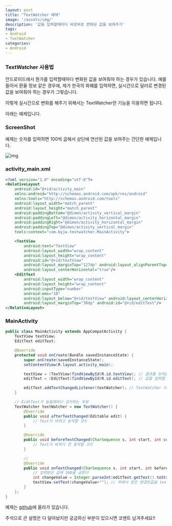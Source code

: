 ```yaml
---
layout: post
title: "TextWatcher 예제"
image: '/assets/img/'
description: '값을 입력할때마다 바로바로 변화된 값을 보여주기'
tags:
- Android
- TextWatcher
categories:
- Android
---
```


### TextWatcher 사용법
안드로이드에서 뭔가를 입력할때마다 변화된 값을 보여줘야 하는 경우가 있습니다.
예를 들어서 환율 정보 같은 경우에, 제가 한국의 화폐를 입력하면,
실시간으로 달러로 변경된 값을 보여줘야 하는 경우가 그렇습니다.


이렇게 실시간으로 변화를 해주기 위해서는 TextWatcher란 기능을 이용하면 됩니다.

아래는 예제입니다.

### ScreenShot

예제는 숫자를 입력하면 100씩 곱해서 상단에 연산된 값을 보여주는 간단한 예제입니다.

![img](https://cdn-images-1.medium.com/max/1600/1*pTSuy_IVdj8D5rAl-bl2Kg.png)


### activity_main.xml
```xml
<?xml version="1.0" encoding="utf-8"?>
<RelativeLayout
    android:id="@+id/activity_main"
    xmlns:android="http://schemas.android.com/apk/res/android"
    xmlns:tools="http://schemas.android.com/tools"
    android:layout_width="match_parent"
    android:layout_height="match_parent"
    android:paddingBottom="@dimen/activity_vertical_margin"
    android:paddingLeft="@dimen/activity_horizontal_margin"
    android:paddingRight="@dimen/activity_horizontal_margin"
    android:paddingTop="@dimen/activity_vertical_margin"
    tools:context="com.byjw.textwatcher.MainActivity">

    <TextView
        android:text="TextView"
        android:layout_width="wrap_content"
        android:layout_height="wrap_content"
        android:id="@+id/textView"
        android:layout_marginTop="127dp" android:layout_alignParentTop="true"
        android:layout_centerHorizontal="true"/>
    <EditText
        android:layout_width="wrap_content"
        android:layout_height="wrap_content"
        android:inputType="number"
        android:ems="10"
        android:layout_below="@+id/textView" android:layout_centerHorizontal="true"
        android:layout_marginTop="30dp" android:id="@+id/editText"/>
</RelativeLayout>

```



### MainActivity
```java
public class MainActivity extends AppCompatActivity {
    TextView textView;
    EditText editText;

    @Override
    protected void onCreate(Bundle savedInstanceState) {
        super.onCreate(savedInstanceState);
        setContentView(R.layout.activity_main);

        textView = (TextView)findViewById(R.id.textView); // 결과를 보여줄 TextView
        editText = (EditText)findViewById(R.id.editText); // 값을 입력할 EditText

        editText.addTextChangedListener(textWatcher); // TextWatcher 리스너 등록
    }

    // EidtText가 눌릴때마다 감지하는 부분
    TextWatcher textWatcher = new TextWatcher() {
        @Override
        public void afterTextChanged(Editable edit) {
            // Text가 바뀌고 동작할 코드
        }

        @Override
        public void beforeTextChanged(CharSequence s, int start, int count, int after) {
            // Text가 바뀌기 전 동작할 코드
        }

        //
        @Override
        public void onTextChanged(CharSequence s, int start, int before, int count) {
            // 입력받은 값에 100을 곱한다
            int changeValue = Integer.parseInt(editText.getText().toString()) * 100;
            textView.setText(changeValue+""); // 위에서 얻은 변경된값을 textView에 표시한다
        }
    };
}
```

예제는 [github](https://github.com/Jungwoon/TextWatcher)에 올라가 있습니다.

주석으로 큰 설명은 다 달아놨지만 궁금하신 부분이 있으시면 코멘트 남겨주세요!!
